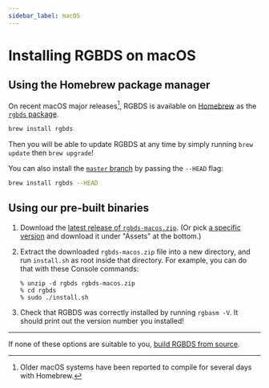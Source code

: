 ```yaml
---
sidebar_label: macOS
---
```


# Installing RGBDS on macOS

## Using the Homebrew package manager

On recent macOS major releases[^1], RGBDS is available on [Homebrew](https://brew.sh) as the [`rgbds` package](https://formulae.brew.sh/formula/rgbds).

```bash
brew install rgbds
```

Then you will be able to update RGBDS at any time by simply running `brew update` then `brew upgrade`!

You can also install the [`master` branch](/docs/master) by passing the `--HEAD` flag:
```bash
brew install rgbds --HEAD
```

## Using our pre-built binaries

1. Download the [latest release of `rgbds-macos.zip`](https://github.com/gbdev/rgbds/releases/download/latest/rgbds-macos.zip). (Or pick [a specific version](https://github.com/gbdev/rgbds/releases) and download it under "Assets" at the bottom.)

3. Extract the downloaded `rgbds-macos.zip` file into a new directory, and run `install.sh` as root inside that directory.
   For example, you can do that with these Console commands:
   ```console
   % unzip -d rgbds rgbds-macos.zip
   % cd rgbds
   % sudo ./install.sh
   ```
4. Check that RGBDS was correctly installed by running `rgbasm -V`.
   It should print out the version number you installed!

---

If none of these options are suitable to you, [build RGBDS from source](source.md).

[^1]: Older macOS systems have been reported to compile for several days with Homebrew.
